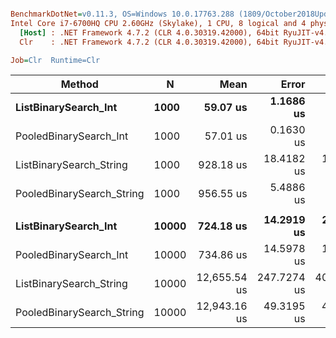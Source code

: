 ``` ini

BenchmarkDotNet=v0.11.3, OS=Windows 10.0.17763.288 (1809/October2018Update/Redstone5)
Intel Core i7-6700HQ CPU 2.60GHz (Skylake), 1 CPU, 8 logical and 4 physical cores
  [Host] : .NET Framework 4.7.2 (CLR 4.0.30319.42000), 64bit RyuJIT-v4.7.3260.0
  Clr    : .NET Framework 4.7.2 (CLR 4.0.30319.42000), 64bit RyuJIT-v4.7.3260.0

Job=Clr  Runtime=Clr  

```
|                    Method |     N |         Mean |       Error |      StdDev |       Median | Ratio | RatioSD |
|-------------------------- |------ |-------------:|------------:|------------:|-------------:|------:|--------:|
|      **ListBinarySearch_Int** |  **1000** |     **59.07 us** |   **1.1686 us** |   **2.2234 us** |     **58.15 us** |  **1.00** |    **0.00** |
|    PooledBinarySearch_Int |  1000 |     57.01 us |   0.1630 us |   0.1525 us |     56.96 us |  0.97 |    0.04 |
|   ListBinarySearch_String |  1000 |    928.18 us |  18.4182 us |  17.2284 us |    933.89 us | 15.75 |    0.62 |
| PooledBinarySearch_String |  1000 |    956.55 us |   5.4886 us |   5.1340 us |    957.45 us | 16.23 |    0.63 |
|                           |       |              |             |             |              |       |         |
|      **ListBinarySearch_Int** | **10000** |    **724.18 us** |  **14.2919 us** |  **24.2688 us** |    **736.39 us** |  **1.00** |    **0.00** |
|    PooledBinarySearch_Int | 10000 |    734.86 us |  14.5978 us |  14.9908 us |    741.19 us |  1.02 |    0.05 |
|   ListBinarySearch_String | 10000 | 12,655.54 us | 247.7274 us | 407.0233 us | 12,874.59 us | 17.52 |    0.80 |
| PooledBinarySearch_String | 10000 | 12,943.16 us |  49.3195 us |  46.1335 us | 12,940.82 us | 17.94 |    0.69 |
